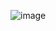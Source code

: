 ![image](https://github.com/EricHSantiago/local-turistico/assets/47360598/91a596f4-a537-425f-998e-2bc0027ba281)
